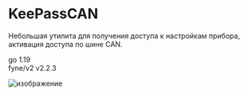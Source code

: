 # KeePassCAN
Небольшая утилита для получения доступа к настройкам прибора, активация доступа по шине CAN.

go 1.19 <br />
fyne/v2 v2.2.3  <br />

![изображение](https://github.com/artlukm/KeePassCAN/assets/105307742/217d24cc-9570-4d09-8c53-8ed34a82ae9b)
